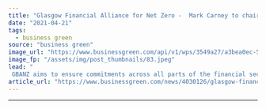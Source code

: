 ```yaml
---
title: "Glasgow Financial Alliance for Net Zero -  Mark Carney to chair net zero umbrella forum for global financial sector"
date: "2021-04-21"
tags: 
  - business green
source: "business green"
image_url: "https://www.businessgreen.com/api/v1/wps/3549a27/a3bea0ec-5650-44e1-9002-1635d9a94998/4/carney-mark-2015-new-185x114.jpeg"
image_fp: "/assets/img/post_thumbnails/83.jpeg"
lead: "
 GBANZ aims to ensure commitments across all parts of the financial sector are ‘coordinated and ambitious’, but campaigners warn scheme falls short of aligning sector's activity with global climate goals ..."
article_url: "https://www.businessgreen.com/news/4030126/glasgow-financial-alliance-net-zero-mark-carney-chair-net-zero-umbrella-forum-global-financial-sector"
---
```


---
